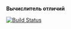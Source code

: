 **Вычислитель отличий**

[![Build Status](https://travis-ci.org/MityaDementiy/project-lvl2-s487.svg?branch=master)](https://travis-ci.org/MityaDementiy/project-lvl2-s487)